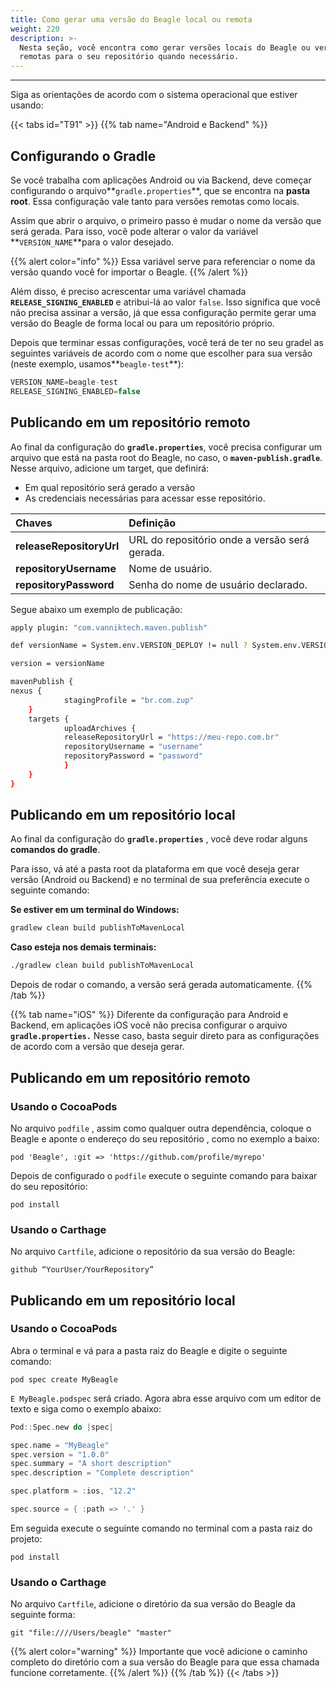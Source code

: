```yaml
---
title: Como gerar uma versão do Beagle local ou remota
weight: 220
description: >-
  Nesta seção, você encontra como gerar versões locais do Beagle ou versões
  remotas para o seu repositório quando necessário.
---
```


---

Siga as orientações de acordo com o sistema operacional que estiver usando:

{{< tabs id="T91" >}}
{{% tab name="Android e Backend" %}}
## Configurando o Gradle

Se você trabalha com aplicações Android ou via Backend, deve começar configurando o arquivo**`gradle.properties`**, que se encontra na **pasta root**. Essa configuração vale tanto para versões remotas como locais.

 Assim que abrir o arquivo, o primeiro passo é mudar o nome da versão que será gerada. Para isso, você pode alterar o valor da variável **`VERSION_NAME`**para o valor desejado. 

{{% alert color="info" %}}
Essa variável serve para referenciar o nome da versão quando você for importar o Beagle. 
{{% /alert %}}

Além disso, é preciso acrescentar uma variável chamada **`RELEASE_SIGNING_ENABLED`** e  atribui-lá ao valor  `false`. Isso  significa que você não precisa assinar a versão, já que essa configuração permite gerar uma versão do Beagle de forma local ou para um repositório próprio.

 Depois que terminar essas configurações, você terá de ter no seu gradel as seguintes variáveis de acordo com o nome que escolher para sua versão \(neste exemplo, usamos**`beagle-test`**\):


```kotlin
VERSION_NAME=beagle-test 
RELEASE_SIGNING_ENABLED=false
```


## Publicando em um repositório remoto

Ao final da configuração do **`gradle.properties`**, você precisa configurar um arquivo que está na pasta root do Beagle, no caso, o **`maven-publish.gradle`**. Nesse arquivo, adicione um target, que definirá:  

* Em qual repositório será gerado a versão
* As credenciais necessárias para acessar esse repositório.

| Chaves | Definição |
| :--- | :--- |
| **releaseRepositoryUrl** | URL do repositório onde a versão será gerada. |
| **repositoryUsername** | Nome de usuário. |
| **repositoryPassword** | Senha do nome de usuário declarado. |

Segue abaixo um exemplo de publicação:


```bash
apply plugin: "com.vanniktech.maven.publish"

def versionName = System.env.VERSION_DEPLOY != null ? System.env.VERSION_DEPLOY : VERSION_NAME ?: ""

version = versionName

mavenPublish {
nexus {
    		stagingProfile = "br.com.zup"
	}
	targets {
    		uploadArchives {    
        	releaseRepositoryUrl = "https://meu-repo.com.br"
        	repositoryUsername = "username"
        	repositoryPassword = "password"
    		}
	}
}
```


## Publicando em um repositório local

Ao final da configuração do **`gradle.properties`** , você deve rodar alguns **comandos do gradle**. 

Para isso, vá até a pasta root da plataforma em que você deseja gerar versão \(Android ou Backend\) e no terminal de sua preferência execute o seguinte comando:

**Se estiver em um terminal do Windows:**

```bash
gradlew clean build publishToMavenLocal
```

**Caso esteja nos demais terminais:**

```bash
./gradlew clean build publishToMavenLocal
```

Depois de rodar o comando, a versão será gerada automaticamente. 
{{% /tab %}}

{{% tab name="iOS" %}}
Diferente da configuração para Android e Backend, em aplicações iOS você não precisa configurar o arquivo **`gradle.properties.`** Nesse caso, basta seguir direto para as configurações de acordo com a versão que deseja gerar. 

## Publicando em um repositório remoto

### Usando o CocoaPods

No arquivo `podfile` , assim como qualquer outra dependência, coloque o Beagle e aponte o endereço do seu repositório , como no exemplo a baixo:

```text
pod 'Beagle', :git => 'https://github.com/profile/myrepo'
```

Depois de configurado o `podfile` execute o seguinte comando para baixar do seu repositório:

```text
pod install
```

### Usando o Carthage

No arquivo `Cartfile`, adicione o repositório da sua versão do Beagle:

```text
github “YourUser/YourRepository”
```

## Publicando em um repositório local

### Usando o CocoaPods

Abra o terminal e vá para a pasta raiz do Beagle e digite o seguinte comando:

```text
pod spec create MyBeagle
```

`E MyBeagle.podspec` será criado. Agora abra esse arquivo com um editor de texto e siga como o exemplo abaixo:

```swift
Pod::Spec.new do |spec|

spec.name = "MyBeagle"
spec.version = "1.0.0"
spec.summary = "A short description"
spec.description = "Complete description"

spec.platform = :ios, "12.2"

spec.source = { :path => '.' }
```

Em seguida execute o seguinte comando no terminal com a pasta raiz do projeto:

```text
pod install
```

### Usando o Carthage

No arquivo `Cartfile`, adicione o diretório da sua versão do Beagle da seguinte forma:

```text
git "file:////Users/beagle" "master"
```

{{% alert color="warning" %}}
Importante que você adicione o caminho completo do diretório com a sua versão do Beagle para que essa chamada funcione corretamente. 
{{% /alert %}}
{{% /tab %}}
{{< /tabs >}}
